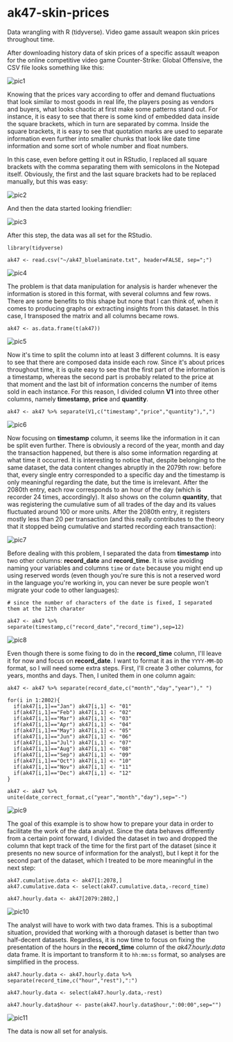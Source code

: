 # ak47-skin-prices
Data wrangling with R (tidyverse). Video game assault weapon skin prices throughout time.

After downloading history data of skin prices of a specific assault weapon for the online competitive video game Counter-Strike: Global Offensive, the CSV file looks something like this:

![pic1](https://raw.githubusercontent.com/dallasferraz/ak47-skin-prices/master/pic1.png)

Knowing that the prices vary according to offer and demand fluctuations that look similar to most goods in real life, the players posing as vendors and buyers, what looks chaotic at first make some patterns stand out. For instance, it is easy to see that there is some kind of embedded data inside the square brackets, which in turn are separated by comma. Inside the square brackets, it is easy to see that quotation marks are used to separate information even further into smaller chunks that look like date time information and some sort of whole number and float numbers.

In this case, even before getting it out in RStudio, I replaced all square brackets with the comma separating them with semicolons in the Notepad itself. Obviously, the first and the last square brackets had to be replaced manually, but this was easy:

![pic2](https://raw.githubusercontent.com/dallasferraz/ak47-skin-prices/master/pic2.png)

And then the data started looking friendlier:

![pic3](https://raw.githubusercontent.com/dallasferraz/ak47-skin-prices/master/pic3.png)

After this step, the data was all set for the RStudio.

```{r}
library(tidyverse)

ak47 <- read.csv("~/ak47_bluelaminate.txt", header=FALSE, sep=";")
```

![pic4](https://raw.githubusercontent.com/dallasferraz/ak47-skin-prices/master/pic4.png)

The problem is that data manipulation for analysis is harder whenever the information is stored in this format, with several columns and few rows. There are some benefits to this shape but none that I can think of, when it comes to producing graphs or extracting insights from this dataset. In this case, I transposed the matrix and all columns became rows.

```{r}
ak47 <- as.data.frame(t(ak47))
```

![pic5](https://raw.githubusercontent.com/dallasferraz/ak47-skin-prices/master/pic5.png)

Now it's time to split the column into at least 3 different columns. It is easy to see that there are composed data inside each row. Since it's about prices throughout time, it is quite easy to see that the first part of the information is a timestamp, whereas the second part is probably related to the price at that moment and the last bit of information concerns the number of items sold in each instance. For this reason, I divided column **V1** into three other columns, namely **timestamp**, **price** and **quantity**.

```{r}
ak47 <- ak47 %>% separate(V1,c("timestamp","price","quantity"),",")
```

![pic6](https://raw.githubusercontent.com/dallasferraz/ak47-skin-prices/master/pic6.png)

Now focusing on **timestamp** column, it seems like the information in it can be split even further. There is obviously a record of the year, month and day the transaction happened, but there is also some information regarding at what time it occurred. It is interesting to notice that, despite belonging to the same dataset, the data content changes abruptly in the 2079th row: before that, every single entry corresponded to a specific day and the timestamp is only meaningful regarding the date, but the time is irrelevant. After the 2080th entry, each row corresponds to an hour of the day (which is recorder 24 times, accordingly). It also shows on the column **quantity**, that was registering the cumulative sum of all trades of the day and its values fluctuated around 100 or more units. After the 2080th entry, it registers mostly less than 20 per transaction (and this really contributes to the theory that it stopped being cumulative and started recording each transaction):

![pic7](https://raw.githubusercontent.com/dallasferraz/ak47-skin-prices/master/pic7.png)

Before dealing with this problem, I separated the data from **timestamp** into two other columns: **record_date** and **record_time**. It is wise avoiding naming your variables and columns `time` or `date` because you might end up using reserved words (even though you're sure this is not a reserved word in the language you're working in, you can never be sure people won't migrate your code to other languages):

```{r}
# since the number of characters of the date is fixed, I separated them at the 12th charater

ak47 <- ak47 %>% separate(timestamp,c("record_date","record_time"),sep=12)
```

![pic8](https://raw.githubusercontent.com/dallasferraz/ak47-skin-prices/master/pic8.png)

Even though there is some fixing to do in the **record_time** column, I'll leave it for now and focus on **record_date**. I want to format it as in the `YYYY-MM-DD` format, so I will need some extra steps. First, I'll create 3 other columns, for years, months and days. Then, I united them in one column again:

```{r}
ak47 <- ak47 %>% separate(record_date,c("month","day","year")," ")

for(i in 1:2802){
  if(ak47[i,1]=="Jan") ak47[i,1] <- "01"
  if(ak47[i,1]=="Feb") ak47[i,1] <- "02"
  if(ak47[i,1]=="Mar") ak47[i,1] <- "03"
  if(ak47[i,1]=="Apr") ak47[i,1] <- "04"
  if(ak47[i,1]=="May") ak47[i,1] <- "05"
  if(ak47[i,1]=="Jun") ak47[i,1] <- "06"
  if(ak47[i,1]=="Jul") ak47[i,1] <- "07"
  if(ak47[i,1]=="Aug") ak47[i,1] <- "08"
  if(ak47[i,1]=="Sep") ak47[i,1] <- "09"
  if(ak47[i,1]=="Oct") ak47[i,1] <- "10"
  if(ak47[i,1]=="Nov") ak47[i,1] <- "11"
  if(ak47[i,1]=="Dec") ak47[i,1] <- "12"
}

ak47 <- ak47 %>% unite(date_correct_format,c("year","month","day"),sep="-")
```

![pic9](https://raw.githubusercontent.com/dallasferraz/ak47-skin-prices/master/pic9.png)

The goal of this example is to show how to prepare your data in order to facilitate the work of the data analyst. Since the data behaves differently from a certain point forward, I divided the dataset in two and dropped the column that kept track of the time for the first part of the dataset (since it presents no new source of information for the analyst), but I kept it for the second part of the dataset, which I treated to be more meaningful in the next step:

```{r}
ak47.cumulative.data <- ak47[1:2078,]
ak47.cumulative.data <- select(ak47.cumulative.data,-record_time)

ak47.hourly.data <- ak47[2079:2802,]
```

![pic10](https://raw.githubusercontent.com/dallasferraz/ak47-skin-prices/master/pic10.png)

The analyst will have to work with two data frames. This is a suboptimal situation, provided that working with a thorough dataset is better than two half-decent datasets. Regardless, it is now time to focus on fixing the presentation of the hours in the **record_time** column of the *ak47.hourly.data* data frame. It is important to transform it to `hh:mm:ss` format, so analyses are simplified in the process.

```{r}
ak47.hourly.data <- ak47.hourly.data %>% separate(record_time,c("hour","rest"),":")

ak47.hourly.data <- select(ak47.hourly.data,-rest)

ak47.hourly.data$hour <- paste(ak47.hourly.data$hour,":00:00",sep="")
```

![pic11](https://raw.githubusercontent.com/dallasferraz/ak47-skin-prices/master/pic11.png)

The data is now all set for analysis.